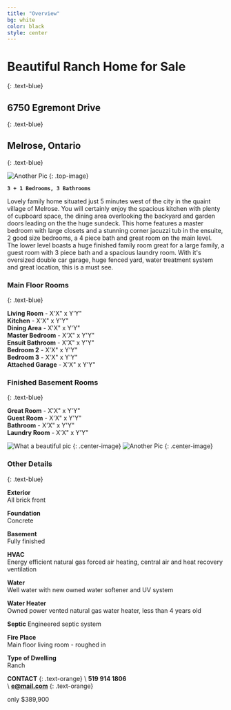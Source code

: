 ```yaml
---
title: "Overview"
bg: white
color: black
style: center
---
```


# Beautiful Ranch Home for Sale
{: .text-blue}

## 6750 Egremont Drive
{: .text-blue}

## Melrose, Ontario
{: .text-blue}

![Another Pic](https://unsplash.it/1200/800/?random)
{: .top-image}

**`3 + 1 Bedrooms, 3 Bathrooms`**

Lovely family home situated just 5 minutes west of the city in the quaint village of Melrose. You will certainly enjoy the spacious kitchen with plenty of cupboard space, the dining area overlooking the backyard and garden doors leading on the the huge sundeck. This home features a master bedroom with large closets and a stunning corner jacuzzi tub in the ensuite, 2 good size bedrooms, a 4 piece bath and great room on the main level. The lower level boasts a huge finished family room great for a large family, a guest room with 3 piece bath and a spacious laundry room. With it's oversized double car garage, huge fenced yard, water treatment system and great location, this is a must see.

### Main Floor Rooms
{: .text-blue}

**Living Room**		-	X'X" x Y'Y" <br>
**Kitchen**			-	X'X" x Y'Y" <br>
**Dining Area**		-	X'X" x Y'Y" <br>
**Master Bedroom**	-	X'X" x Y'Y" <br>
**Ensuit Bathroom**	-	X'X" x Y'Y" <br>
**Bedroom 2**		-	X'X" x Y'Y" <br>
**Bedroom 3**		-	X'X" x Y'Y" <br>
**Attached Garage**	-	X'X" x Y'Y" <br>

### Finished Basement Rooms
{: .text-blue}

**Great Room**		-	X'X" x Y'Y" <br>
**Guest Room**		-	X'X" x Y'Y" <br>
**Bathroom**		-	X'X" x Y'Y" <br>
**Laundry Room**	-	X'X" x Y'Y" <br>

![What a beautiful pic](https://unsplash.it/800/800/?random)
{: .center-image}
![Another Pic](https://unsplash.it/1200/800/?random)
{: .center-image}

### Other Details
{: .text-blue}

**Exterior**<br>
All brick front

**Foundation**<br>
Concrete

**Basement**<br>
Fully finished

**HVAC**<br>
Energy efficient natural gas forced air heating, central air and heat recovery ventilation

**Water**<br>
Well water with new owned water softener and UV system

**Water Heater**<br>
Owned power vented natural gas water heater, less than 4 years old
    
**Septic**
Engineered septic system

**Fire Place**<br>
Main floor living room - roughed in

**Type of Dwelling**<br>
Ranch

**CONTACT**
{: .text-orange}
<i class="fa fa-phone fa-lg"></i> \  **519 914 1806**<br>
<i class="fa fa-envelope fa-lg"></i> \  **e@mail.com**
{: .text-orange}

<span id="forkongithub">
  <a class="bg-blue">
    only $389,900
  </a>
</span>
